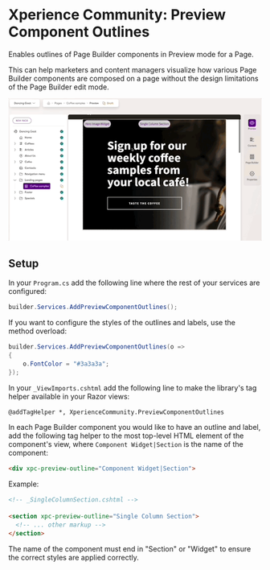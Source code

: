 # Xperience Community: Preview Component Outlines

Enables outlines of Page Builder components in Preview mode for a Page.

This can help marketers and content managers visualize how various Page Builder components are composed on a page without the design limitations of the Page Builder edit mode.

![Outlines and labels of Page Builder components in Preview mode](./images/outlines.gif)

## Setup

In your `Program.cs` add the following line where the rest of your services are configured:

```csharp
builder.Services.AddPreviewComponentOutlines();
```

If you want to configure the styles of the outlines and labels, use the method overload:

```csharp
builder.Services.AddPreviewComponentOutlines(o =>
{
    o.FontColor = "#3a3a3a";
});
```

In your `_ViewImports.cshtml` add the following line to make the library's tag helper available in your Razor views:

```razor
@addTagHelper *, XperienceCommunity.PreviewComponentOutlines
```

In each Page Builder component you would like to have an outline and label, add the following tag helper to the most top-level HTML element of the component's view, where `Component Widget|Section` is the name of the component:

```html
<div xpc-preview-outline="Component Widget|Section">
```

Example:

```html
<!-- _SingleColumnSection.cshtml -->

<section xpc-preview-outline="Single Column Section">
  <!-- ... other markup -->
</section>
```

The name of the component must end in "Section" or "Widget" to ensure the correct styles are applied correctly.
